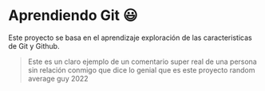 # **Aprendiendo Git** :smiley:
Este proyecto se basa en el aprendizaje  exploración de las caracteristicas de Git y Github.
> Este es un claro ejemplo de un comentario super real de una persona sin relación conmigo que dice lo genial que es este proyecto
random average guy 2022
